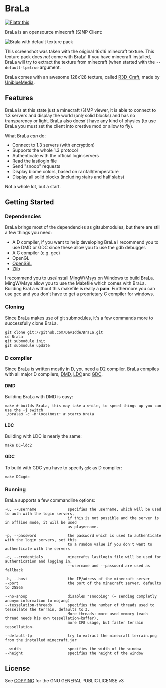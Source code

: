 BraLa
=====

[![Flattr this](http://api.flattr.com/button/flattr-badge-large.png)](http://flattr.com/thing/854394/Dav1ddeBraLa-on-GitHub)

BraLa is an opensource minecraft (S)MP Client:

![Brala with default texture pack](https://raw.github.com/wiki/Dav1dde/BraLa/screenshots/brala_02.png)

This screenshot was taken with the original 16x16 minecraft texture. This texture pack does *not* come with BraLa!
If you have minecraft installed, BraLa will try to extract the texture from minecraft
(when started with the `--default-tp=true` argument.

BraLa comes with an awesome 128x128 texture, called [R3D-Craft](http://www.minecraftforum.net/topic/1182714-13112),
made by [UniblueMedia](http://www.youtube.com/user/UniblueMedia).

## Features ##

BraLa is at this state just a minecraft (S)MP viewer, it is able to connect to 1.3 servers
and display the world (only solid blocks) and has no transparency or light.
BraLa also doesn't have any kind of physics (to use BraLa you must set the client into
creative mod or allow to fly).

What BraLa *can* do:
* Connect to 1.3 servers (with encryption)
* Supports the whole 1.3 protocol
* Authenticate with the official login servers
* Read the lastlogin file
* Send "snoop" requests
* Display biome colors, based on rainfall/temperature
* Display all solid blocks (including stairs and half slabs)

Not a whole lot, but a start.


## Getting Started ##

### Dependencies ###

BraLa brings most of the dependencies as gitsubmodules, but there are still a few things you need:
* A D compiler, if you want to help developing BraLa I recommend you to use DMD or GDC since these allow
you to use the gdb debugger.
* A C compiler (e.g. gcc)
* OpenGL
* [OpenSSL](http://www.openssl.org/)
* [Zlib](http://www.zlib.net/)

I recommend you to use/install [MingW](http://www.mingw.org/)/[Msys](http://www.mingw.org/wiki/msys/)
on Windows to build BraLa. MingW/Msys allow you to use the Makefile which comes with BraLa.
Building BraLa without this makefile is really a **pain**. Furthermore you can use gcc and you
don't have to get a proprietary C compiler for windows.

### Cloning ###

Since BraLa makes use of git submodules, it's a few commands more to successfully clone BraLa.

```
git clone git://github.com/Dav1dde/BraLa.git
cd BraLa
git submodule init
git submodule update
```

### D compiler ###

Since BraLa is written mostly in D, you need a D2 compiler. BraLa compiles with all major D compilers,
[DMD](http://dlang.org/download.html), [LDC](https://github.com/ldc-developers/ldc) and 
[GDC](https://github.com/D-Programming-GDC/GDC).

#### DMD ####

Building BraLa with DMD is easy:

```
make # builds BraLa, this may take a while, to speed things up you can use the -j switch
./bralad -c -h"localhost" # starts brala
```

#### LDC ####

Building with LDC is nearly the same:

```
make DC=ldc2
```

#### GDC ####

To build with GDC you have to specify `gdc` as D compiler:

```
make DC=gdc
```

### Running ###

BraLa supports a few commandline options:

```
-u, --username              specifies the username, which will be used to auth with the login servers,
                            if this is not possible and the server is in offline mode, it will be used
                            as playername.

-p, --password              the password which is used to authenticate with the login servers, set this
                            to a random value if you don't want to authenticate with the servers

-c, --credentials           minecrafts lastlogin file will be used for authentication and logging in,
                            --username and --password are used as fallback

-h, --host                  the IP/adress of the minecraft server
--port                      the port of the minecraft server, defaults to 25565

--no-snoop                  disables "snooping" (= sending completly anonym information to mojang)
--tesselation-threads       specifies the number of threads used to tessellate the terrain, defaults to 3.
                            More threads: more used memory (each thread needs his own tessellation-buffer),
                            more CPU usage, but faster terrain tessellation.

--default-tp                try to extract the minecraft terrain.png from the installed minecraft.jar
                        
--width                     specifies the width of the window
--height                    specifies the height of the window
```

## License ##

See [COPYING](https://github.com/Dav1dde/BraLa/blob/master/COPYING) for the GNU GENERAL PUBLIC LICENSE v3